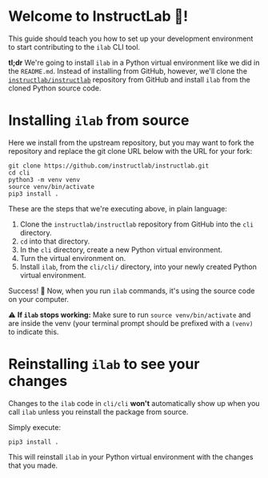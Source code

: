 # Welcome to InstructLab 🥼!

This guide should teach you how to set up your development environment to start contributing to the `ilab` CLI tool.

**tl;dr** We're going to install `ilab` in a Python virtual environment like we did in the `README.md`. Instead of installing from GitHub, however, we'll clone the [`instructlab/instructlab`](https://github.com/instructlab/cli) repository from GitHub and install `ilab` from the cloned Python source code.

# Installing `ilab` from source

Here we install from the upstream repository, but you may want to fork the repository and replace the git clone URL below with the URL for your fork:

```ShellSession
git clone https://github.com/instructlab/instructlab.git
cd cli
python3 -m venv venv
source venv/bin/activate
pip3 install .
```

These are the steps that we're executing above, in plain language:

1. Clone the `instructlab/instructlab` repository from GitHub into the `cli` directory.
2. `cd` into that directory.
3. In the `cli` directory, create a new Python virtual environment.
4. Turn the virtual environment on.
5. Install `ilab`, from the `cli/cli/` directory, into your newly created Python virtual environment.

Success! 🌟 Now, when you run `ilab` commands, it's using the source code on your computer. 

⚠️  **If `ilab` stops working:** Make sure to run `source venv/bin/activate` and are inside the venv (your terminal prompt should be prefixed with a `(venv)` to indicate this.

# Reinstalling `ilab` to see your changes

Changes to the `ilab` code in `cli/cli` **won't** automatically show up when you call `ilab` unless you reinstall the package from source.

Simply execute:

```
pip3 install .
```

This will reinstall `ilab` in your Python virtual environment with the changes that you made.
